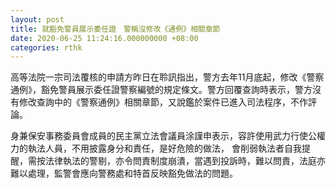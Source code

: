 ```yaml
---
layout: post
title: 就豁免警員展示委任證　警稱沒修改《通例》相關章節
date: 2020-06-25 11:24:16.000000000 +08:00
categories: rthk
---
```


高等法院一宗司法覆核的申請方昨日在聆訊指出，警方去年11月底起，修改《警察通例》，豁免警員展示委任證警察編號的規定條文。警方回覆查詢時表示，警方沒有修改查詢中的《警察通例》相關章節，又說鑑於案件已進入司法程序，不作評論。
                        
身兼保安事務委員會成員的民主黨立法會議員涂謹申表示，容許使用武力行使公權力的執法人員，不用披露身分和責任，是好危險的做法， 會削弱執法者自我提醒，需按法律執法的警剔，亦令問責制度崩潰，當遇到投訴時，難以問責，法庭亦難以處理，監警會應向警務處和特首反映豁免做法的問題。
